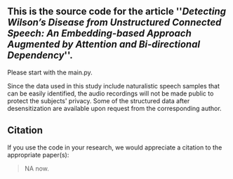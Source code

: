 ## This is the source code for the article ''*Detecting Wilson’s Disease from Unstructured Connected Speech: An Embedding-based Approach Augmented by Attention and Bi-directional Dependency*''.

Please start with the main.py.

Since the data used in this study include naturalistic speech samples that can be easily identified, the audio recordings will not be made public to protect the subjects' privacy. Some of the structured data after desensitization are available upon request from the corresponding author.

## Citation

If you use the code in your research, we would appreciate a citation to the appropriate paper(s):

> NA now.

